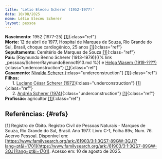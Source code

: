 ```yaml
---
title: 'Létio Eleceu Scherer (1952-1977)'
data: 10/08/2025
nome: Létio Eleceu Scherer
layout: pessoa
---
```


**Nascimento:** 1952 (1977-25) [[1]](#refs){:class="ref"}<br/>
**Morte:** 12 de abril de 1977, Hospital de Marques de Souza, Rio Grande do Sul, Brasil, choque cardiogênico, 25 anos [[1]](#refs){:class="ref"}<br/>
**Sepultamento:** Cemitério de Marques de Souza [[1]](#refs){:class="ref"}<br/>
**Pais:** [Raymundo Benno Scherer (1913-1979)]({% link _pessoas/SchererRaymundoBenno1913.md %}) e [Helga Wasem (1919-????)](){:class="underconstruction"} [[1]](#refs){:class="ref"}<br/>
**Casamento:** [Nivalda Scherer ](){:class="underconstruction"} [[1]](#refs){:class="ref"}<br/>
**Filhos:**<br/>
&nbsp;&nbsp;&nbsp;&nbsp;&nbsp;&nbsp;1. [Luciano César Scherer (1972)](){:class="underconstruction"} [[1]](#refs){:class="ref"}<br/>
&nbsp;&nbsp;&nbsp;&nbsp;&nbsp;&nbsp;2. [Andréa Scherer (1974)](){:class="underconstruction"} [[1]](#refs){:class="ref"}<br/>
**Profissão:** agricultor [[1]](#refs){:class="ref"}<br/>


## Referências:  {#refs} 

[1] Registro de Óbito. Registro Civíl de Pessoas Naturais - Marques de Souza, Rio Grande do Sul, Brasil. Ano 1977. Livro C-1, Folha 89v, Num. 76. Acervo Pessoal. Disponível em: [https://www.familysearch.org/ark:/61903/3:1:3QS7-89GW-3QJ1?lang=pt&i=1701](https://www.familysearch.org/ark:/61903/3:1:3QS7-89GW-3QJ1?lang=pt&i=1701). Acesso em: 10 de agosto de 2025.
